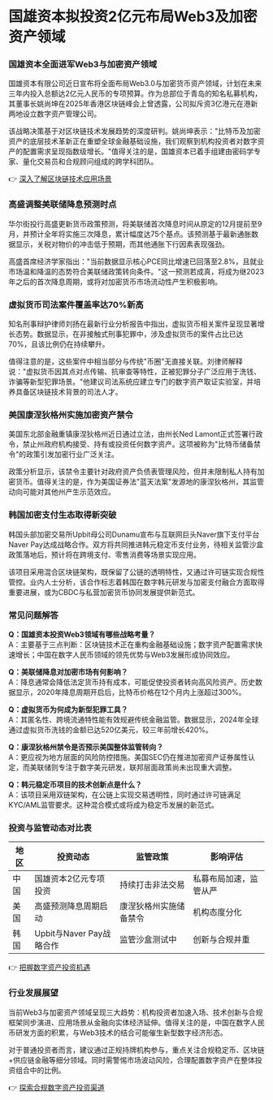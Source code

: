 # 国雄资本拟投资2亿元布局Web3及加密资产领域

### 国雄资本全面进军Web3与加密资产领域
国雄资本有限公司近日宣布将全面布局Web3.0与加密货币资产领域，计划在未来三年内投入总额达2亿元人民币的专项预算。作为总部位于青岛的知名私募机构，其董事长姚尚坤在2025年香港区块链峰会上曾透露，公司拟斥资3亿港元在港新两地设立数字资产管理公司。

该战略决策基于对区块链技术发展趋势的深度研判。姚尚坤表示："比特币及加密资产的底层技术革新正在重塑全球金融基础设施，我们观察到机构投资者对数字资产的配置需求呈现指数级增长。"值得关注的是，国雄资本已着手组建由密码学专家、量化交易员和合规顾问组成的跨学科团队。

👉 [深入了解区块链技术应用场景](https://bit.ly/okx_welcome)

### 高盛调整美联储降息预测时点
华尔街投行高盛更新货币政策预测，将美联储首次降息时间从原定的12月提前至9月，并预计全年将实施三次降息，累计幅度达75个基点。该预测基于最新通胀数据显示，关税对物价的冲击低于预期，而其他通胀下行因素表现强劲。

高盛首席经济学家指出："当前数据显示核心PCE同比增速已回落至2.8%，且就业市场温和降温的态势符合美联储政策转向条件。"这一预测若成真，将成为继2023年之后的首次降息周期，或将对加密货币市场流动性产生积极影响。

### 虚拟货币司法案件覆盖率达70%新高
知名刑事辩护律师刘扬在最新行业分析报告中指出，虚拟货币相关案件呈现显著增长态势。数据显示，在非接触式刑事犯罪中，涉及虚拟货币的案件占比已达70%，且该比例仍在持续攀升。

值得注意的是，这些案件中相当部分与传统"币圈"无直接关联。刘律师解释说："虚拟货币因其点对点传输、抗审查等特性，正被犯罪分子广泛应用于洗钱、诈骗等新型犯罪场景。"他建议司法系统应建立专门的数字资产取证实验室，并培养具备区块链技术背景的司法人才。

### 美国康涅狄格州实施加密资产禁令
美国东北部金融重镇康涅狄格州近日通过立法，由州长Ned Lamont正式签署行政令，禁止州政府机构接受、持有或投资任何数字资产。这项被称为"比特币储备禁令"的政策引发加密行业广泛关注。

政策分析显示，该禁令主要针对政府资产负债表管理风险，但并未限制私人持有加密货币。值得关注的是，作为美国证券法"蓝天法案"发源地的康涅狄格州，其监管动向可能对其他州产生示范效应。

### 韩国加密支付生态取得新突破
韩国头部加密交易所Upbit母公司Dunamu宣布与互联网巨头Naver旗下支付平台Naver Pay达成战略合作。双方将共同推进韩元稳定币支付业务，待相关监管沙盒政策落地后，预计将在跨境支付、零售消费等场景实现应用。

该项目采用混合区块链架构，既保留了公链的透明特性，又通过许可链实现合规性管控。业内人士分析，该合作标志着韩国在数字韩元研发与加密支付融合方面取得重要进展，或为CBDC与私营加密货币协同发展提供新范式。

### 常见问题解答

**Q：国雄资本投资Web3领域有哪些战略考量？**  
A：主要基于三点判断：区块链技术正在重构金融基础设施；数字资产配置需求快速增长；中国在数字人民币领域的领先优势与Web3发展形成协同效应。

**Q：美联储降息对加密市场有何影响？**  
A：降息通常会降低法定货币持有成本，可能促使投资者转向高风险资产。历史数据显示，2020年降息周期开启后，比特币价格在12个月内上涨超过300%。

**Q：虚拟货币为何成为新型犯罪工具？**  
A：其匿名性、跨境流通特性能有效规避传统金融监管。数据显示，2024年全球通过虚拟货币洗钱的金额已达520亿美元，较三年前增长420%。

**Q：康涅狄格州禁令是否预示美国整体监管转向？**  
A：更应视为地方层面的风险防控措施。美国SEC仍在推进加密资产证券属性认定，而美联储则专注于数字美元研发，联邦层面政策尚未出现重大调整。

**Q：韩元稳定币项目的技术创新点是什么？**  
A：该项目采用双链架构，在公链上实现交易透明性，同时通过许可链满足KYC/AML监管要求。这种混合模式或将成为稳定币发展的新范式。

### 投资与监管动态对比表

| 地区        | 投资动态                        | 监管政策                    | 影响评估               |
|-------------|---------------------------------|-----------------------------|------------------------|
| 中国        | 国雄资本2亿元专项投资           | 持续打击非法交易            | 私募布局加速，监管从严 |
| 美国        | 高盛预测降息周期启动            | 康涅狄格州实施储备禁令      | 机构态度分化           |
| 韩国        | Upbit与Naver Pay战略合作        | 监管沙盒测试中              | 创新与合规并重         |

👉 [把握数字资产投资机遇](https://bit.ly/okx_welcome)

### 行业发展展望
当前Web3与加密资产领域呈现三大趋势：机构投资者加速入场、技术创新与合规框架同步演进、应用场景从金融向实体经济延伸。值得关注的是，中国在数字人民币研发方面的积累，与Web3技术的结合可能催生新型数字经济形态。

对于普通投资者而言，建议通过正规持牌机构参与，重点关注合规稳定币、区块链+供应链金融等细分领域。同时需警惕市场波动风险，合理配置数字资产在整体投资组合中的比例。

👉 [探索合规数字资产投资渠道](https://bit.ly/okx_welcome)